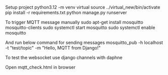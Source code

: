 Setup project
python3.12 -m venv virtual
source ../virtual_new/bin/activate
pip install -r requirements.txt
python manage.py runserver

To trigger MQTT message manually
sudo apt-get install mosquitto mosquitto-clients
sudo systemctl start mosquitto
sudo systemctl enable mosquitto

And run below command for sending messages
mosquitto_pub -h localhost -t "test/topic" -m "Hello, MQTT from Django!"

To test the websocket
use django channels with daphne


Open  mqtt_check.html in browser